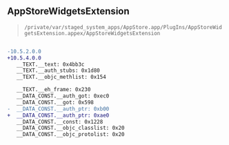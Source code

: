## AppStoreWidgetsExtension

> `/private/var/staged_system_apps/AppStore.app/PlugIns/AppStoreWidgetsExtension.appex/AppStoreWidgetsExtension`

```diff

-10.5.2.0.0
+10.5.4.0.0
   __TEXT.__text: 0x4bb3c
   __TEXT.__auth_stubs: 0x1d80
   __TEXT.__objc_methlist: 0x154

   __TEXT.__eh_frame: 0x230
   __DATA_CONST.__auth_got: 0xec0
   __DATA_CONST.__got: 0x598
-  __DATA_CONST.__auth_ptr: 0xb00
+  __DATA_CONST.__auth_ptr: 0xae0
   __DATA_CONST.__const: 0x1228
   __DATA_CONST.__objc_classlist: 0x20
   __DATA_CONST.__objc_protolist: 0x20

```
